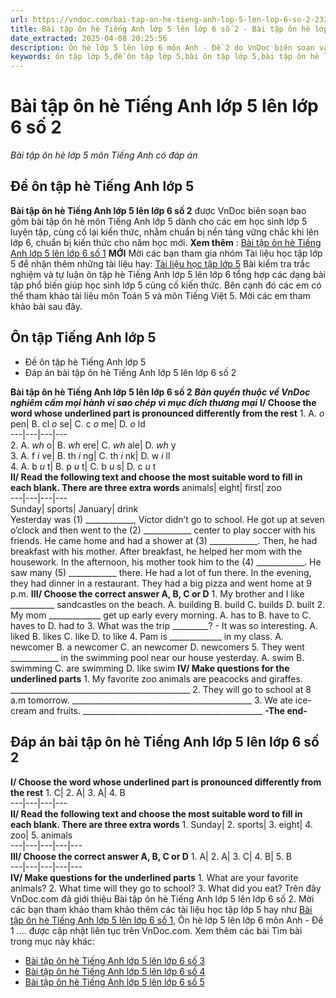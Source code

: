 ```yaml
---
url: https://vndoc.com/bai-tap-on-he-tieng-anh-lop-5-len-lop-6-so-2-232952
title: Bài tập ôn hè Tiếng Anh lớp 5 lên lớp 6 số 2 - Bài tập ôn hè lớp 5 môn Tiếng Anh có đáp án - VnDoc.com
date_extracted: 2025-04-08 20:25:56
description: Ôn hè lớp 5 lên lớp 6 môn Anh - Đề 2 do VnDoc biên soạn và đăng tải bám sát chương trình trên lớp, giúp các em học sinh củng cố lại kiến thức khi chuyển từ lớp 5 lên lớp 6.
keywords: ôn tập lớp 5,đề ôn tập lớp 5,bài ôn tập lớp 5,bài tập ôn hè lớp 5 lên 6,bài tập môn anh ôn hè cho học sinh lớp 5 lên lớp 6,ôn hè lớp 5 lên 6,ôn tập hè lớp 5 lên 6,ôn tập hè lớp 5 môn anh,ôn tập tiếng anh lớp 5,đề ôn tập tiếng anh lớp 5,ôn tiếng anh lớp 5,đề cương tiếng anh lớp 5,ôn thi tiếng anh lớp 5,đề ôn tiếng anh lớp 5,bài ôn tập tiếng anh lớp 5
---
```


# Bài tập ôn hè Tiếng Anh lớp 5 lên lớp 6 số 2
 _Bài tập ôn hè lớp 5 môn Tiếng Anh có đáp án_
## Đề ôn tập hè Tiếng Anh lớp 5
**Bài tập ôn hè Tiếng Anh lớp 5 lên lớp 6 số 2** được VnDoc biên soạn bao gồm bài tập ôn hè môn Tiếng Anh lớp 5 dành cho các em học sinh lớp 5 luyện tập, cùng cố lại kiến thức, nhằm chuẩn bị nền tảng vững chắc khi lên lớp 6, chuẩn bị kiến thức cho năm học mới.
**Xem thêm** : [Bài tập ôn hè Tiếng Anh lớp 5 lên lớp 6 số 1](<https://vndoc.com/bai-tap-on-he-tieng-anh-lop-5-len-lop-6-so-1-232759>) **MỚI**
Mời các bạn tham gia nhóm Tài liệu học tập lớp 5 để nhận thêm những tài liệu hay: [Tài liệu học tập lớp 5](</goto?u=aHR0cHM6Ly93d3cuZmFjZWJvb2suY29tL2dyb3Vwcy9UYWkubGlldS5ob2MudGFwLmxvcC41LlZORE9D>)
Bài kiểm tra trắc nghiệm và tự luận ôn tập hè Tiếng Anh lớp 5 lên lớp 6 tổng hợp các dạng bài tập phổ biến giúp học sinh lớp 5 củng cố kiến thức. Bên cạnh đó các em có thể tham khảo tài liệu môn Toán 5 và môn Tiếng Việt 5. Mời các em tham khảo bài sau đây.
## Ôn tập Tiếng Anh lớp 5
  * Đề ôn tập hè Tiếng Anh lớp 5
  * Đáp án bài tập ôn hè Tiếng Anh lớp 5 lên lớp 6 số 2

**Bài tập ôn hè Tiếng Anh lớp 5 lên lớp 6 số 2**
 _**Bản quyền thuộc về VnDoc nghiêm cấm mọi hành vi sao chép vì mục đích thương mại**_
**I/ Choose the word whose underlined part is pronounced differently from the rest**
1\. A. _o_ pen| B. cl _o_ se| C. c _o_ me| D. _o_ ld  
---|---|---|---  
2\. A. _wh_ o| B. _wh_ ere| C. _wh_ ale| D. _wh_ y  
3\. A. f _i_ ve| B. th _i_ ng| C. th _i_ nk| D. w _i_ ll  
4\. A. b _u_ t| B. p _u_ t| C. b _u_ s| D. c _u_ t  
**II/ Read the following text and choose the most suitable word to fill in each blank. There are three extra words**
animals| eight| first| zoo  
---|---|---|---  
Sunday| sports| January| drink  
Yesterday was \(1\) \_\_\_\_\_\_\_\_\_\_\_\_, Victor didn’t go to school. He got up at seven o’clock and then went to the \(2\) \_\_\_\_\_\_\_\_\_\_\_\_ center to play soccer with his friends. He came home and had a shower at \(3\) \_\_\_\_\_\_\_\_\_\_\_\_. Then, he had breakfast with his mother. After breakfast, he helped her mom with the housework. In the afternoon, his mother took him to the \(4\) \_\_\_\_\_\_\_\_\_\_\_\_. He saw many \(5\) \_\_\_\_\_\_\_\_\_\_\_\_ there. He had a lot of fun there. In the evening, they had dinner in a restaurant. They had a big pizza and went home at 9 p.m.
**III/ Choose the correct answer A, B, C or D**
1\. My brother and I like \_\_\_\_\_\_\_\_\_\_\_ sandcastles on the beach.
A. building
B. build
C. builds
D. built
2\. My mom \_\_\_\_\_\_\_\_\_\_\_\_\_ get up early every morning.
A. has to
B. have to
C. haves to
D. had to
3\. What was the trip \_\_\_\_\_\_\_\_\_? - It was so interesting.
A. liked
B. likes
C. like
D. to like
4\. Pam is \_\_\_\_\_\_\_\_\_\_\_\_\_ in my class.
A. newcomer
B. a newcomer
C. an newcomer
D. newcomers
5\. They went \_\_\_\_\_\_\_\_\_\_\_\_ in the swimming pool near our house yesterday.
A. swim
B. swimming
C. are swimming
D. like swim
**IV/ Make questions for the underlined parts**
1\. My favorite zoo animals are peacocks and giraffes.
\_\_\_\_\_\_\_\_\_\_\_\_\_\_\_\_\_\_\_\_\_\_\_\_\_\_\_\_\_\_\_\_\_\_\_\_\_\_\_\_\_\_\_\_\_
2\. They will go to school at 8 a.m tomorrow.
\_\_\_\_\_\_\_\_\_\_\_\_\_\_\_\_\_\_\_\_\_\_\_\_\_\_\_\_\_\_\_\_\_\_\_\_\_\_\_\_\_\_\_\_\_
3\. We ate ice-cream and fruits.
\_\_\_\_\_\_\_\_\_\_\_\_\_\_\_\_\_\_\_\_\_\_\_\_\_\_\_\_\_\_\_\_\_\_\_\_\_\_\_\_\_\_\_\_\_
**-The end-**
## Đáp án bài tập ôn hè Tiếng Anh lớp 5 lên lớp 6 số 2
**I/ Choose the word whose underlined part is pronounced differently from the rest**
1\. C| 2\. A| 3\. A| 4\. B  
---|---|---|---  
**II/ Read the following text and choose the most suitable word to fill in each blank. There are three extra words**
1\. Sunday| 2\. sports| 3\. eight| 4\. zoo| 5\. animals  
---|---|---|---|---  
**III/ Choose the correct answer A, B, C or D**
1\. A| 2\. A| 3\. C| 4\. B| 5\. B  
---|---|---|---|---  
**IV/ Make questions for the underlined parts**
1\. What are your favorite animals?
2\. What time will they go to school?
3\. What did you eat?
Trên đây VnDoc.com đã giới thiệu Bài tập ôn hè Tiếng Anh lớp 5 lên lớp 6 số 2. Mời các bạn tham khảo tham khảo thêm các tài liệu học tập lớp 5 hay như [Bài tập ôn hè Tiếng Anh lớp 5 lên lớp 6 số 1](<https://vndoc.com/bai-tap-on-he-tieng-anh-lop-5-len-lop-6-so-1-232759>), Ôn hè lớp 5 lên lớp 6 môn Anh - Đề 1 .... được cập nhật liên tục trên VnDoc.com.
Xem thêm các bài Tìm bài trong mục này khác:
  * [Bài tập ôn hè Tiếng Anh lớp 5 lên lớp 6 số 3](</bai-tap-he-mon-tieng-anh-lop-5-len-lop-6-113030>)
  * [Bài tập ôn hè Tiếng Anh lớp 5 lên lớp 6 số 4](</de-on-tap-he-lop-5-len-6-mon-tieng-anh-296677>)
  * [Bài tập ôn hè Tiếng Anh lớp 5 lên lớp 6 số 5](</bai-tap-on-he-mon-tieng-anh-lop-5-len-lop-6-95648>)


